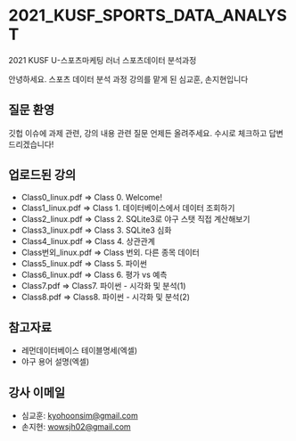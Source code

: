 # 2021_KUSF_SPORTS_DATA_ANALYST
2021 KUSF U-스포츠마케팅 러너 스포츠데이터 분석과정

안녕하세요. 스포츠 데이터 분석 과정 강의를 맡게 된 심교훈, 손지현입니다

## 질문 환영
깃헙 이슈에 과제 관련, 강의 내용 관련 질문 언제든 올려주세요. 
수시로 체크하고 답변드리겠습니다!

## 업로드된 강의
- Class0_linux.pdf => Class 0. Welcome!
- Class1_linux.pdf => Class 1. 데이터베이스에서 데이터 조회하기
- Class2_linux.pdf => Class 2. SQLite3로 야구 스탯 직접 계산해보기
- Class3_linux.pdf => Class 3. SQLite3 심화
- Class4_linux.pdf => Class 4. 상관관계
- Class번외_linux.pdf => Class 번외. 다른 종목 데이터
- Class5_linux.pdf => Class 5. 파이썬
- Class6_linux.pdf => Class 6. 평가 vs 예측
- Class7.pdf => Class7. 파이썬 - 시각화 및 분석(1)
- Class8.pdf => Class8. 파이썬 - 시각화 및 분석(2)

## 참고자료
- 레먼데이터베이스 테이블명세(엑셀)
- 야구 용어 설명(엑셀)

## 강사 이메일
- 심교훈: kyohoonsim@gmail.com
- 손지현: wowsjh02@gmail.com
